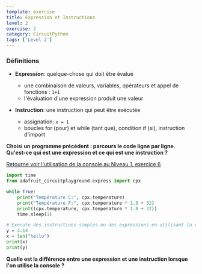 ```yaml
---
template: exercise
title: Expression et Instructions
level: 2
exercise: 2
category: CircuitPython
tags: ['Level 2']
---
```


### Définitions

- **Expression**: quelque-chose qui doit être évalué
  - une combinaison de valeurs, variables, opérateurs et appel de fonctions : `1+1`
  - l'évaluation d'une expression produit une valeur

- **Instruction**: une instruction qui peut être exécutée
  - assignation: `x = 1`
  - boucles for (pour) et while (tant que), condition if (si), instruction d'import

**Choisi un programme précédent : parcours le code ligne par ligne. Qu'est-ce qui est une expression et ce qui est une instruction ?**


[Retourne voir l'utilisation de la console au Niveau 1, exercice 6](../../level-1/L1-E6)

```python
import time
from adafruit_circuitplayground.express import cpx

while True:
    print("Température C:", cpx.temperature)
    print("Température F:", cpx.temperature * 1.8 + 32)
    print((cpx.temperature, cpx.temperature * 1.8 + 32))
    time.sleep(1)

```

```python
# Execute des instructions simples ou des expressions en utilisant la console
y = 3.14
x = len("hello")
print(x)
print(y)
```

**Quelle est la différence entre une expression et une instruction lorsque l'on utilise la console ?**